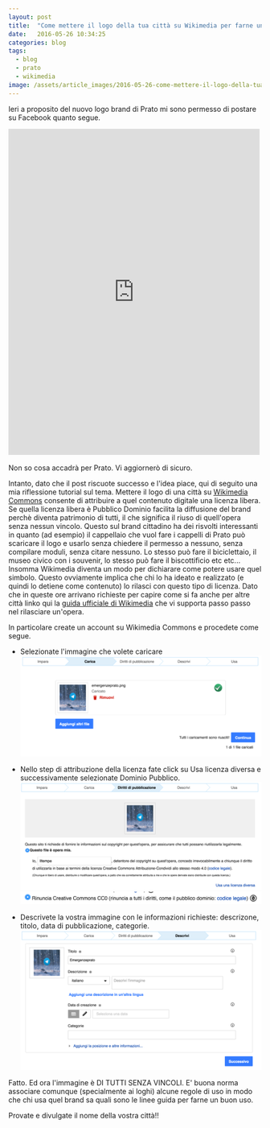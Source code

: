 ```yaml
---
layout: post
title:  "Come mettere il logo della tua città su Wikimedia per farne un bene comune"
date:   2016-05-26 10:34:25
categories: blog
tags:
  - blog
  - prato
  - wikimedia
image: /assets/article_images/2016-05-26-come-mettere-il-logo-della-tua-citta-su-wikimedia-e-farne-bene-comune/0.jpg
---
```


Ieri a proposito del nuovo logo brand di Prato mi sono permesso di postare su Facebook quanto segue.

<iframe src="https://www.facebook.com/plugins/post.php?href=https%3A%2F%2Fwww.facebook.com%2Fmatteo.tempestini%2Fposts%2F10153609369692944&width=500" width="500" height="648" style="border:none;overflow:hidden" scrolling="no" frameborder="0" allowTransparency="true"></iframe>

Non so cosa accadrà per Prato. Vi aggiornerò di sicuro.

Intanto, dato che il post riscuote successo e l'idea piace, qui di seguito una mia riflessione tutorial sul tema. Mettere il logo di una città su [Wikimedia Commons](https://commons.wikimedia.org/) consente di attribuire a quel contenuto digitale una licenza libera. Se quella licenza libera è Pubblico Dominio facilita la diffusione del brand perchè diventa patrimonio di tutti, il che significa il riuso di quell'opera senza nessun vincolo. Questo sul brand cittadino ha dei risvolti interessanti in quanto (ad esempio) il cappellaio che vuol fare i cappelli di Prato può scaricare il logo e usarlo senza chiedere il permesso a nessuno, senza compilare moduli, senza citare nessuno. Lo stesso può fare il biciclettaio, il museo civico con i souvenir, lo stesso può fare il biscottificio etc etc... Insomma Wikimedia diventa un modo per dichiarare come potere usare quel simbolo.
Questo ovviamente implica che chi lo ha ideato e realizzato (e quindi lo detiene come contenuto) lo rilasci con questo tipo di licenza. Dato che in queste ore arrivano richieste per capire come si fa anche per altre città linko qui la [guida ufficiale di Wikimedia](https://commons.wikimedia.org/wiki/Special:UploadWizard) che vi supporta passo passo nel rilasciare un'opera.

In particolare create un account su Wikimedia Commons e procedete come segue.
- Selezionate l'immagine che volete caricare
![](/assets/article_images/2016-05-26-come-mettere-il-logo-della-tua-citta-su-wikimedia-e-farne-bene-comune/1.png)

- Nello step di attribuzione della licenza fate click su Usa licenza diversa e successivamente selezionate Dominio Pubblico.
![](/assets/article_images/2016-05-26-come-mettere-il-logo-della-tua-citta-su-wikimedia-e-farne-bene-comune/2.png)
![](/assets/article_images/2016-05-26-come-mettere-il-logo-della-tua-citta-su-wikimedia-e-farne-bene-comune/3.png)

- Descrivete la vostra immagine con le informazioni richieste: descrizone, titolo, data di pubblicazione, categorie.
![](/assets/article_images/2016-05-26-come-mettere-il-logo-della-tua-citta-su-wikimedia-e-farne-bene-comune/4.png)


Fatto. Ed ora l'immagine è DI TUTTI SENZA VINCOLI.
E' buona norma associare comunque (specialmente ai loghi) alcune regole di uso in modo che chi usa quel brand sa quali sono le linee guida per farne un buon uso.

Provate e divulgate il nome della vostra città!!
